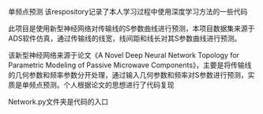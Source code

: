 单频点预测
该respository记录了本人学习过程中使用深度学习方法的一些代码

此项目是使用新型神经网络对传输线的S参数曲线进行预测，本项目数据集来源于ADS软件仿真，通过传输线的线宽，线间距和线长对其S参数曲线进行预测。

该新型神经网络来源于论文《A Novel Deep Neural Network Topology for Parametric Modeling of Passive Microwave Components》，主要是将传输线的几何参数和频率参数分开处理，通过输入几何参数和频率对S参数进行预测，实质是单频点预测。个人根据论文的思想进行了代码复现

Network.py文件夹是代码的入口

